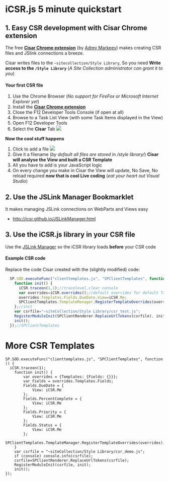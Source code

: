 # iCSR.js 5 minute quickstart

## 1. Easy CSR development with Cisar Chrome extension

The free [**Cisar Chrome extension**](https://chrome.google.com/webstore/detail/cisar/nifbdojdggkboiifaklkamfpjcmgafpo?hl=en) (by [Adrey Markeev](http://sharepoint.stackexchange.com/users/1430/andrey-markeev)) makes creating CSR files and JSlink connections a breeze.

Cisar writes files to the ``~sitecollection/Style Library``, So you need **Write access to the ``/Style Library``** (*A Site Collection administrator can grant it to you*)

#### Your first CSR file

 1. Use the Chrome Browser (*No support for FireFox or Microsoft Internet Explorer yet*)
 2. Install the [**Cisar Chrome extension**](https://chrome.google.com/webstore/detail/cisar/nifbdojdggkboiifaklkamfpjcmgafpo?hl=en)
 3. Close the F12 Developer Tools Console (if open at all)
 4. Browse to a Task List View (with some Task Items displayed in the View)
 5. Open F12 Developer Tools
 6. Select the **Cisar** Tab
   ![](http://i.imgur.com/X13jT80.jpg)

**Now the cool stuff happens**

 1. Click to add a file
 ![](http://i.imgur.com/Q6mKvhB.jpg)
 2. Give it a filename (*by default all files are stored in /style library/*)
**Cisar will analyse the View and built a CSR Template**
 4. All you have to add is your JavaScript logic
 5. On every change you make in Cisar the View will update,
No Save, No reload required
**now that is cool Live coding** (*eat your heart out Visual Studio*)

## 2. Use the JSLink Manager Bookmarklet

It makes managing JSLink connections on WebParts and Views easy

* http://icsr.github.io/JSLinkManager.html

## 3. Use the iCSR.js library in your CSR file

Use the [JSLink Manager](http://icsr.github.io/JSLinkManager.html) so the iCSR library loads **before** your CSR code

#### Example CSR code

Replace the code Cisar created with the (slightly modified) code:

```javascript
  SP.SOD.executeFunc("clienttemplates.js", "SPClientTemplates", function() {
    function init() {
      iCSR.traceon(1,1);//tracelevel,clear console
      var overrides=iCSR.overrides();//default overrides for default Task list fields
      overrides.Templates.Fields.DueDate.View=iCSR.Me;
      SPClientTemplates.TemplateManager.RegisterTemplateOverrides(overrides);
    };//init
    var csrfile="~siteCollection/Style Library/csr_test.js";
    RegisterModuleInit(SPClientRenderer.ReplaceUrlTokens(csrfile), init);
    init();
  });//SPClientTemplates
```
# More CSR Templates

    SP.SOD.executeFunc("clienttemplates.js", "SPClientTemplates", function () {
      iCSR.traceon(1);
        function init() {
            var overrides = {Templates: {Fields: {}}};
            var Fields = overrides.Templates.Fields;
            Fields.DueDate = {
                View: iCSR.Me
            };
            Fields.PercentComplete = {
                View: iCSR.Me
            };
            Fields.Priority = {
                View: iCSR.Me
            };
            Fields.Status = {
                View: iCSR.Me
            };
            SPClientTemplates.TemplateManager.RegisterTemplateOverrides(overrides);
        }
        var csrfile = "~siteCollection/Style Library/csr_demo.js";
        if (console) console.info(csrfile);
        csrfile=SPClientRenderer.ReplaceUrlTokens(csrfile);
        RegisterModuleInit(csrfile, init);
        init();
    });


